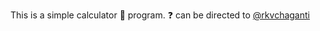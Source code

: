 This is a simple calculator :abacus: program. :question: can be directed to [@rkvchaganti](https://github.com/rkvchaganti) 
